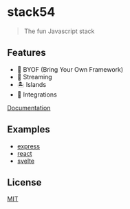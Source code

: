 # stack54

> The fun Javascript stack

## Features

- 🔌 BYOF (Bring Your Own Framework)
- 📡 Streaming
- 🏝 Islands
- 🔗 Integrations

[Documentation](https://github.com/joshamaju/stack54/wiki)

## Examples

- [express](/examples/with-express)
- [react](/examples/with-react)
- [svelte](/examples/with-svelte)

## License

[MIT](https://github.com/joshamaju/stack54/blob/main/LICENSE)
